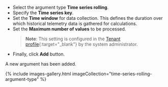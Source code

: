 - Select the argument type **Time series rolling**.
- Specify the **Time series key**.
- Set the **Time window** for data collection. This defines the duration over which historical telemetry data is gathered for calculations.
- Set the **Maximum number of values** to be processed.
  > **Note**: This setting is configured in the [Tenant profile](/docs/{{docsPrefix}}user-guide/tenant-profiles/#api-limits--usage){:target="_blank"} by the system administrator.
- Finally, click **Add** button.

A new argument has been added.

{% include images-gallery.html imageCollection="time-series-rolling-argument-type" %}